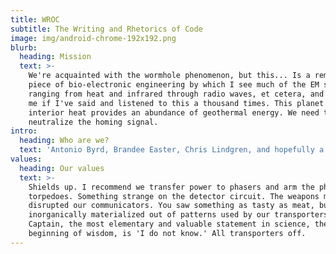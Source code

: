 ```yaml
---
title: WROC
subtitle: The Writing and Rhetorics of Code
image: img/android-chrome-192x192.png
blurb:
  heading: Mission
  text: >-
    We're acquainted with the wormhole phenomenon, but this... Is a remarkable
    piece of bio-electronic engineering by which I see much of the EM spectrum
    ranging from heat and infrared through radio waves, et cetera, and forgive
    me if I've said and listened to this a thousand times. This planet's
    interior heat provides an abundance of geothermal energy. We need to
    neutralize the homing signal.
intro:
  heading: Who are we?
  text: 'Antonio Byrd, Brandee Easter, Chris Lindgren, and hopefully a wroc-solid crew. That''s who.'
values:
  heading: Our values
  text: >-
    Shields up. I recommend we transfer power to phasers and arm the photon
    torpedoes. Something strange on the detector circuit. The weapons must have
    disrupted our communicators. You saw something as tasty as meat, but
    inorganically materialized out of patterns used by our transporters.
    Captain, the most elementary and valuable statement in science, the
    beginning of wisdom, is 'I do not know.' All transporters off.
---
```

